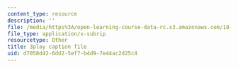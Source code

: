 ```yaml
---
content_type: resource
description: ''
file: /media/https%3A/open-learning-course-data-rc.s3.amazonaws.com/18-02sc-multivariable-calculus-fall-2010/d7058d426dd25ef7b4d97e44ac2d25c4_jAwWnppdcBE.vtt
file_type: application/x-subrip
resourcetype: Other
title: 3play caption file
uid: d7058d42-6dd2-5ef7-b4d9-7e44ac2d25c4
---
```

